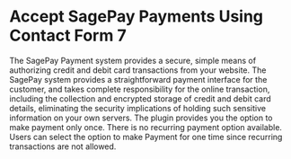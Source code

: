 # Accept SagePay Payments Using Contact Form 7
The SagePay Payment system provides a secure, simple means of authorizing credit and debit card transactions from your website.
The SagePay system provides a straightforward payment interface for the customer, and takes complete responsibility for the online transaction, including the collection and encrypted storage of credit and debit card details, eliminating the security implications of holding such sensitive information on your own servers.
The plugin provides you the option to make payment only once. There is no recurring payment option available. Users can select the option to make Payment for one time since recurring transactions are not allowed.
